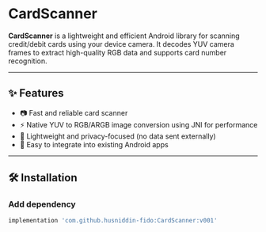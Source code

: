# CardScanner

**CardScanner** is a lightweight and efficient Android library for scanning credit/debit cards using your device camera. It decodes YUV camera frames to extract high-quality RGB data and supports card number recognition.

---

## ✨ Features

- 📷 Fast and reliable card scanner
- ⚡ Native YUV to RGB/ARGB image conversion using JNI for performance
- 🔐 Lightweight and privacy-focused (no data sent externally)
- 🔄 Easy to integrate into existing Android apps

---

## 🛠 Installation

### Add dependency
```groovy
implementation 'com.github.husniddin-fido:CardScanner:v001'
```
